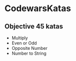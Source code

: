 # CodewarsKatas

## Objective 45 katas

- Multiply
- Even or Odd
- Opposite Number
- Number to String
